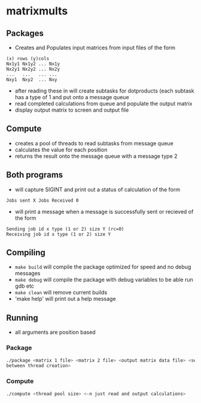 # matrixmults
## Packages
- Creates and Populates input matrices from input files of the form
```text
(x) rows (y)cols
Nx1y1 Nx1y2 ... Nx1y
Nx2y1 Nx2y2 ... Nx2y
...   ...   ... ...
Nxy1  Nxy2  ... Nxy
```
- after reading these in will create subtasks for dotproducts (each subtask has
  a type of 1 and put onto a message queue
- read completed calculations from queue and populate the output matrix
- display output matrix to screen and output file

## Compute
- creates a pool of threads to read subtasks from message queue
- calculates the value for each position
- returns the result onto the message queue with a message type 2


## Both programs
- will capture SIGINT and print out a status of calculation of the form
```text
Jobs sent X Jobs Received 0
```
- will print a message when a message is successfully sent or recieved of the
  form
```text
Sending job id x type (1 or 2) size Y (rc=0)
Receiving job id x type (1 or 2) size Y
```


## Compiling
- `make build` will compile the package optimized for speed and no debug messages
- `make debug` will compile the package with debug variables to be able run gdb
   etc
- `make clean` will remove current builds
- 'make help' will print out a help message

## Running
- all arguments are position based
### Package
```bash
./package <matrix 1 file> <matrix 2 file> <output matrix data file> <secs
between thread creation>
```

### Compute
```bash
./compute <thread pool size> <-n just read and output calculations>
```
